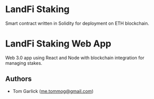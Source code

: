 
# LandFi Staking
Smart contract written in Solidity for deployment on ETH blockchain.
# LandFi Staking Web App
Web 3.0 app using React and Node with blockchain integration for managing stakes.
## Authors

- Tom Garlick (me.tommog@gmail.com)

